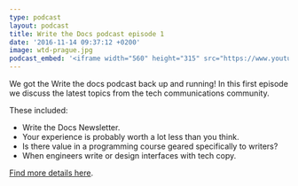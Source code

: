 ```yaml
---
type: podcast
layout: podcast
title: Write the Docs podcast episode 1
date: '2016-11-14 09:37:12 +0200'
image: wtd-prague.jpg
podcast_embed: '<iframe width="560" height="315" src="https://www.youtube.com/embed/o1_TXiltVfA" frameborder="0" allowfullscreen></iframe>'
---
```


We got the Write the docs podcast back up and running! In this first episode we discuss the latest topics from the tech communications community.

These included:

- Write the Docs Newsletter.
- Your experience is probably worth a lot less than you think.
- Is there value in a programming course geared specifically to writers?
- When engineers write or design interfaces with tech copy.

[Find more details here](http://www.writethedocspodcast.org/2016/11/19/episode-1-this-week-in-tech-comm/).
